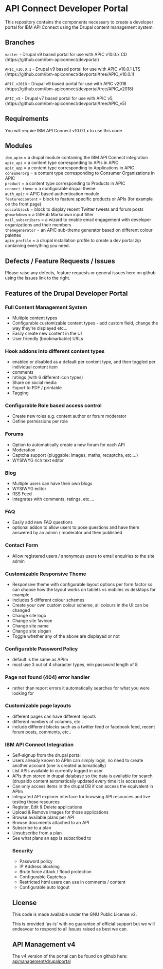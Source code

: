 <h1>API Connect Developer Portal</h1>

<p>This repository contains the components necessary to create a developer portal for IBM API Connect 
using the Drupal content management system.</p>

<h2>Branches</h2>
<p><code>master</code> - Drupal v9 based portal for use with APIC v10.0.x CD (https://github.com/ibm-apiconnect/devportal)</p>
<p><code>APIC_v10.0.1</code> - Drupal v9 based portal for use with APIC v10.0.1 LTS (https://github.com/ibm-apiconnect/devportal/tree/APIC_v10.0.1)</p>
<p><code>APIC_v2018</code> - Drupal v9 based portal for use with APIC v2018 (https://github.com/ibm-apiconnect/devportal/tree/APIC_v2018)</p>
<p><code>APIC_v5</code> - Drupal v7 based portal for use with APIC v5 (https://github.com/ibm-apiconnect/devportal/tree/APIC_v5)</p>

<h2>Requirements</h2>
<p>You will require IBM API Connect v10.0.1.x to use this code.</p>

<h2>Modules</h2>
<p><code>ibm_apim</code> = a drupal module containing the IBM API Connect integration<br/>
<code>apic_api</code> = a content type corresponding to APIs in APIC<br/>
<code>apic_app</code> = a content type corresponding to Applications in APIC<br/>
<code>consumerorg</code> = a content type corresponding to Consumer Organizations in APIC<br/>
<code>product</code> = a content type corresponding to Products in APIC<br/>
<code>connect_theme</code> = a configurable drupal theme<br/>
<code>auth_apic</code> = APIC based authentication module<br/>
<code>featuredcontent</code> = block to feature specific products or APIs (for example on the front page)<br/>
<code>socialblock</code> = block to display recent Twitter tweets and forum posts<br/>
<code>ghmarkdown</code> = a GitHub Markdown input filter<br/>
<code>mail_subscribers</code> = a wizard to enable email engagement with developer organizations and their members<br/>
<code>themegenerator</code> = an APIC sub-theme generator based on different colour palettes<br/>
<code>apim_profile</code> = a drupal installation profile to create a dev portal zip containing everything you need.</p>

<h2>Defects / Feature Requests / Issues</h2>
<p>Please raise any defects, feature requests or general issues here on github using the Issues link to the right.</p>

<h2>Features of the Drupal Developer Portal</h2>

<h3>Full Content Management System</h3>
<ul><li>Multiple content types</li>
<li>Configurable customizable content types - add custom field, change the way they're displayed etc...</li>
<li>Easily create new content in the UI</li>
<li>User friendly (bookmarkable) URLs</li></ul>

<h3>Hook addons into different content types</h3>
<ul><li>enabled or disabled as a default per content type, and then toggled per individual content item</li>
<li>comments</li>
<li>ratings (with 6 different icon types)</li>
<li>Share on social media</li>
<li>Export to PDF / printable</li>
<li>Tagging</li></ul>

<h3>Configurable Role based access control</h3>
<ul><li>Create new roles e.g. content author or forum moderator</li>
<li>Define permissions per role</li></ul>

<h3>Forums</h3>
<ul><li>Option to automatically create a new forum for each API</li>
<li>Moderation</li>
<li>Captcha support (pluggable: images, maths, recaptcha, etc....)</li>
<li>WYSIWYG rich text editor</li></ul>

<h3>Blog</h3>
<ul><li>Multiple users can have their own blogs</li>
<li>WYSIWYG editor</li>
<li>RSS Feed</li>
<li>Integrates with comments, ratings, etc....</li></ul>

<h3>FAQ</h3>
<ul><li>Easily add new FAQ questions</li>
<li>optional addon to allow users to pose questions and have them answered by an admin / moderator and then published</li></ul>

<h3>Contact Form</h3>
<ul><li>Allow registered users / anonymous users to email enquiries to the site admin</li></ul>

<h3>Customizable Responsive Theme</h3>
<ul><li>Responsive theme with configurable layout options per form factor so can choose how the layout works on tablets vs mobiles vs desktops for example</li>
<li>Includes 5 different colour schemes</li>
<li>Create your own custom colour scheme, all colours in the UI can be changed</li>
<li>Change site logo</li>
<li>Change site favicon</li>
<li>Change site name</li>
<li>Change site slogan</li>
<li>Toggle whether any of the above are displayed or not</li></ul>

<h3>Configurable Password Policy</h3>
<ul><li>default is the same as APIm</li>
<li>must use 3 out of 4 character types, min password length of 8</li></ul>

<h3>Page not found (404) error handler</h3>
<ul><li>rather than report errors it automatically searches for what you were looking for</li></ul>

<h3>Customizable page layouts</h3>
<ul><li>different pages can have different layouts</li>
<li>different numbers of columns, etc..</li>
<li>include different blocks such as a twitter feed or facebook feed, recent forum posts, comments, etc..</li></ul>

<h3>IBM API Connect Integration</h3>
<ul><li>Self-signup from the drupal portal</li>
<li>Users already known to APIm can simply login, no need to create another account (one is created automatically)</li>
<li>List APIs available to currently logged in user</li>
<li>APIs then stored in drupal database so the data is available for search (drupaldb content automatically updated every time it is accessed)</li>
<li>Can only access items in the drupal DB if can access the equivalent in APIm</li>
<li>Integrated API explorer interface for browsing API resources and live testing those resources</li>
<li>Register, Edit & Delete applications</li>
<li>Upload & Remove images for those applications</li>
<li>Browse available plans per API</li>
<li>Browse documents attached to an API</li>
<li>Subscribe to a plan</li>
<li>Unsubscribe from a plan</li>
<li>See what plans an app is subscribed to</li>

<h3>Security</h3>
<ul><li>Password policy</li>
<li>IP Address blocking</li>
<li>Brute force attack / flood protection</li>
<li>Configurable Captchas</li>
<li>Restricted html users can use in comments / content</li>
<li>Configurable auto logout</li></ul>

<h2>License</h2>
<p>This code is made available under the GNU Public License v2.</p>
<p>This is provided 'as-is' with no guarantee of official support but we will endeavour to respond to all Issues raised as best we can.</p>

<h2>API Management v4</h2>
<p>The v4 version of the portal can be found on github here: <a href="https://github.com/apimanagement/drupalportal/">apimanagement/drupalportal</a></p>
